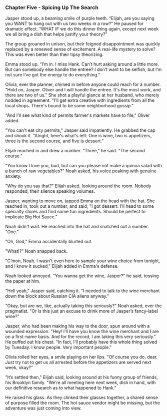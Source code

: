 ### Chapter Five - Spicing Up The Search
Jasper stood up, a beaming smile of purple teeth. “Elijah, are you saying you WANT to hang out with us two weeks in a row?” He paused for dramatic effect. “WHAT IF we do this dinner thing again, except next week we all bring a dish that helps justify your theory?”

The group groaned in unison, but their feigned disappointment was quickly replaced by a renewed sense of excitement. A real-life mystery to solve? This was even better than their tipsy theorizing.

Emma stood up. “I’m in. I miss Hank. Can’t hurt asking around a little more. But can somebody else handle the entree? I don’t want to be selfish, but I’m not sure I’ve got the energy to do everything.”

Olivia, ever the planner, chimed in before anyone could reach for a number. "Hold on, Jasper. Oliver and I will handle the entree. It's the most work, and there are two of us." She shot a playful glance at her husband, who merely nodded in agreement. "I'll get extra creative with ingredients from all the local shops. There's bound to be some neighborhood gossip."

"And I'll see what kind of permits farmer's markets have to file," Oliver added.

"You can't eat city permits," Jasper said impatiently. He grabbed the cap and shook it. "Alright, here's what's left: One is wine, two is appetizers, three is the second course, and five is dessert."

Elijah reached in and drew a number. "Three," he said. "The second course."

"You know I love you, bud, but can you please not make a quinoa salad with a bunch of raw vegetables?" Noah asked, his voice peaking with genuine anxiety.

"Why do you say that?" Elijah asked, looking around the room. Nobody responded, their silence speaking volumes.

Jasper, wanting to move on, tapped Emma on the head with the hat. She reached in, took out a number, and said, "I got dessert. I'll head to some specialty stores and find some fun ingredients. Should be perfect to implicate Big Hot Sauce."

Noah didn't wait. He reached into the hat and snatched out a number. "One."

"Oh, God," Emma accidentally blurted out.

"What!?" Noah snapped back.

"C’mon, Noah. I wasn't even here to sample your wine choice from tonight, and I know it sucked," Elijah added in Emma's defense.

Noah looked annoyed. "You wanna get the wine, Jasper?" he said, tossing the paper at him.

"Hell yeah," Jasper said, catching it. "I needed to talk to the wine merchant down the block about Russian CIA aliens anyway."

"Okay, but are we, like, actually taking this seriously?" Noah asked, ever the pragmatist. "Or is this just an excuse to drink more of Jasper’s fancy-label wine?"

Jasper, who had been making his way to the door, spun around with a wounded expression. "Hey! I’ll have you know the wine merchant and I are on a first-name basis. And for the record, I am taking this very seriously." He puffed out his chest. "In fact, I’ll probably have this whole thing solved by Tuesday. I know people. Very important people."

Olivia rolled her eyes, a smile playing on her lips. "Of course you do, dear. Just try not to get us all arrested before the appetizers are served next week, okay?"

"It’s settled then," Elijah said, looking around at his funny group of friends, his Brooklyn family. "We’re all meeting here next week, dish in hand, with our definitive research as to what happened to Hank."

He raised his glass. As they clinked their glasses together, a shared sense of purpose filled the room. The hot sauce vendor might be missing, but the adventure was just coming into view.